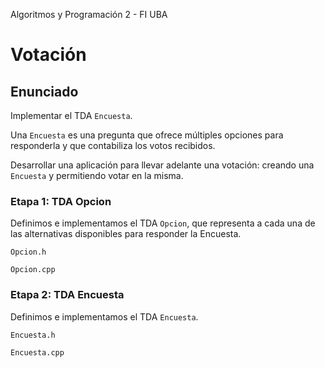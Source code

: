 Algoritmos y Programación 2 - FI UBA

# Votación

## Enunciado

Implementar el TDA `Encuesta`. 

Una `Encuesta` es una pregunta que ofrece múltiples opciones para responderla y que contabiliza los votos recibidos.  

Desarrollar una aplicación para llevar adelante una votación: creando una `Encuesta` y permitiendo votar en la misma.

### Etapa 1: TDA Opcion

Definimos e implementamos el TDA `Opcion`, que representa a cada una de las alternativas disponibles para responder la
Encuesta.

`Opcion.h`

`Opcion.cpp`

### Etapa 2: TDA Encuesta

Definimos e implementamos el TDA `Encuesta`.

`Encuesta.h` 

`Encuesta.cpp` 